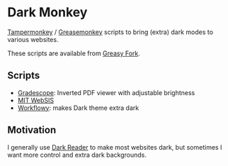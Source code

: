 # Dark Monkey

[Tampermonkey](https://www.tampermonkey.net/) /
[Greasemonkey](https://addons.mozilla.org/en-US/firefox/addon/greasemonkey/)
scripts to bring (extra) dark modes to various websites.

These scripts are available from [Greasy Fork](https://greasyfork.org/en/users/1037120-edemaine).

## Scripts

* [Gradescope](Gradescope%20Dark%20Mode.user.js):
  Inverted PDF viewer with adjustable brightness
* [MIT WebSIS](WebSIS%20Dark%20Mode.user.js)
* [Workflowy](Workflowy%20Black.user.js): makes Dark theme extra dark

## Motivation

I generally use [Dark Reader](https://darkreader.org/)
to make most websites dark, but sometimes I want more control
and extra dark backgrounds.
